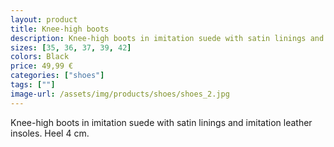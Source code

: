 ```yaml
---
layout: product
title: Knee-high boots
description: Knee-high boots in imitation suede with satin linings and imitation leather insoles.
sizes: [35, 36, 37, 39, 42]
colors: Black
price: 49,99 €
categories: ["shoes"]
tags: [""]
image-url: /assets/img/products/shoes/shoes_2.jpg
---
```

Knee-high boots in imitation suede with satin linings and imitation leather insoles. Heel 4 cm.